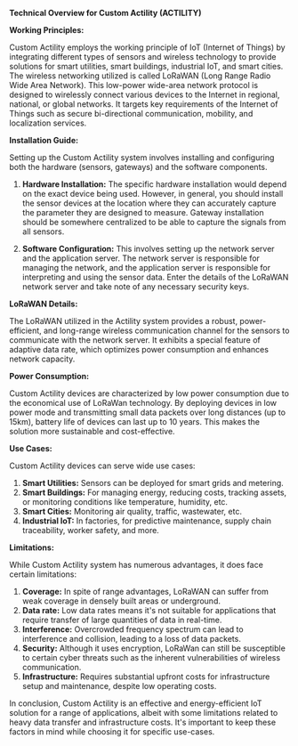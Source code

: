 **Technical Overview for Custom Actility (ACTILITY)**

**Working Principles:** 

Custom Actility employs the working principle of IoT (Internet of Things) by integrating different types of sensors and wireless technology to provide solutions for smart utilities, smart buildings, industrial IoT, and smart cities. The wireless networking utilized is called LoRaWAN (Long Range Radio Wide Area Network). This low-power wide-area network protocol is designed to wirelessly connect various devices to the Internet in regional, national, or global networks. It targets key requirements of the Internet of Things such as secure bi-directional communication, mobility, and localization services. 

**Installation Guide:**

Setting up the Custom Actility system involves installing and configuring both the hardware (sensors, gateways) and the software components.

1. **Hardware Installation:** The specific hardware installation would depend on the exact device being used. However, in general, you should install the sensor devices at the location where they can accurately capture the parameter they are designed to measure. Gateway installation should be somewhere centralized to be able to capture the signals from all sensors. 

2. **Software Configuration:** This involves setting up the network server and the application server. The network server is responsible for managing the network, and the application server is responsible for interpreting and using the sensor data. Enter the details of the LoRaWAN network server and take note of any necessary security keys. 

**LoRaWAN Details:**

The LoRaWAN utilized in the Actility system provides a robust, power-efficient, and long-range wireless communication channel for the sensors to communicate with the network server. It exhibits a special feature of adaptive data rate, which optimizes power consumption and enhances network capacity.

**Power Consumption:**

Custom Actility devices are characterized by low power consumption due to the economical use of LoRaWan technology. By deploying devices in low power mode and transmitting small data packets over long distances (up to 15km), battery life of devices can last up to 10 years. This makes the solution more sustainable and cost-effective.

**Use Cases:**

Custom Actility devices can serve wide use cases: 

1. **Smart Utilities:** Sensors can be deployed for smart grids and metering.
2. **Smart Buildings:** For managing energy, reducing costs, tracking assets, or monitoring conditions like temperature, humidity, etc.
3. **Smart Cities:** Monitoring air quality, traffic, wastewater, etc.
4. **Industrial IoT:** In factories, for predictive maintenance, supply chain traceability, worker safety, and more.

**Limitations:**

While Custom Actility system has numerous advantages, it does face certain limitations:

1. **Coverage:** In spite of range advantages, LoRaWAN can suffer from weak coverage in densely built areas or underground.
2. **Data rate:** Low data rates means it's not suitable for applications that require transfer of large quantities of data in real-time.
3. **Interference:** Overcrowded frequency spectrum can lead to interference and collision, leading to a loss of data packets.
4. **Security:** Although it uses encryption, LoRaWan can still be susceptible to certain cyber threats such as the inherent vulnerabilities of wireless communication.
5. **Infrastructure:** Requires substantial upfront costs for infrastructure setup and maintenance, despite low operating costs.

In conclusion, Custom Actility is an effective and energy-efficient IoT solution for a range of applications, albeit with some limitations related to heavy data transfer and infrastructure costs. It's important to keep these factors in mind while choosing it for specific use-cases.